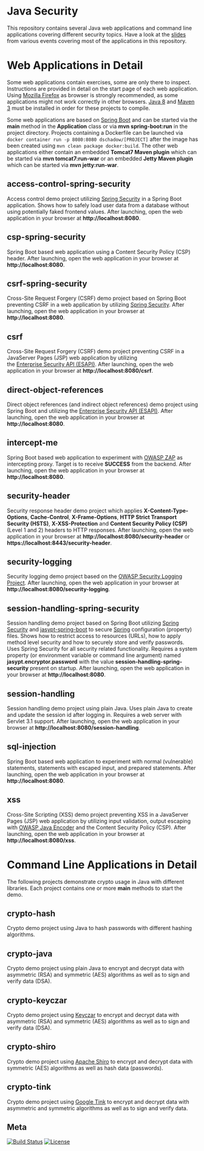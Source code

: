 Java Security
============
This repository contains several Java web applications and command line applications covering different security topics. 
Have a look at the [slides](https://blog.dominikschadow.de/events) from various events covering most of the applications
in this repository.

# Web Applications in Detail
Some web applications contain exercises, some are only there to inspect. Instructions are provided in detail on the 
start page of each web application. Using [Mozilla Firefox](https://www.mozilla.org) as browser is strongly recommended,
as some applications might not work correctly in other browsers. [Java 8](http://www.oracle.com/technetwork/java) and 
[Maven 3](http://maven.apache.org/) must be installed in order for these projects to compile.

Some web applications are based on [Spring Boot](http://projects.spring.io/spring-boot) and can be started via the 
**main** method in the **Application** class or via **mvn spring-boot:run** in the project directory. Projects 
containing a Dockerfile can be launched via `docker container run -p 8080:8080 dschadow/[PROJECT]` after the 
image has been created using `mvn clean package docker:build`. The other web applications either contain an embedded 
**Tomcat7 Maven plugin** which can be started via **mvn tomcat7:run-war** or an embedded **Jetty Maven plugin** which 
can be started via **mvn jetty:run-war**.

## access-control-spring-security
Access control demo project utilizing [Spring Security](http://projects.spring.io/spring-security) in a Spring Boot 
application. Shows how to safely load user data from a database without using potentially faked frontend values. After 
launching, open the web application in your browser at **http://localhost:8080**.

## csp-spring-security
Spring Boot based web application using a Content Security Policy (CSP) header. After launching, open the web application 
in your browser at **http://localhost:8080**.

## csrf-spring-security
Cross-Site Request Forgery (CSRF) demo project based on Spring Boot preventing CSRF in a web application by utilizing 
[Spring Security](http://projects.spring.io/spring-security). After launching, open the web application in your browser 
at **http://localhost:8080**. 

## csrf
Cross-Site Request Forgery (CSRF) demo project preventing CSRF in a JavaServer Pages (JSP) web application by utilizing  
the [Enterprise Security API (ESAPI)](https://www.owasp.org/index.php/Category:OWASP_Enterprise_Security_API). 
After launching, open the web application in your browser at **http://localhost:8080/csrf**.

## direct-object-references
Direct object references (and indirect object references) demo project using Spring Boot and utilizing the 
[Enterprise Security API (ESAPI)](https://www.owasp.org/index.php/Category:OWASP_Enterprise_Security_API). After 
launching, open the web application in your browser at **http://localhost:8080**.

## intercept-me
Spring Boot based web application to experiment with 
[OWASP ZAP](https://www.owasp.org/index.php/OWASP_Zed_Attack_Proxy_Project) as intercepting proxy. Target is to receive 
**SUCCESS** from the backend. After launching, open the web application in your browser at **http://localhost:8080**.

## security-header
Security response header demo project which applies **X-Content-Type-Options**, **Cache-Control**, **X-Frame-Options**, 
**HTTP Strict Transport Security (HSTS)**, **X-XSS-Protection** and **Content Security Policy (CSP)** (Level 1 and 2) 
headers to HTTP responses. After launching, open the web application in your browser at 
**http://localhost:8080/security-header** or **https://localhost:8443/security-header**.

## security-logging
Security logging demo project based on the 
[OWASP Security Logging Project](https://www.owasp.org/index.php/OWASP_Security_Logging_Project). After launching, open 
the web application in your browser at **http://localhost:8080/security-logging**.

## session-handling-spring-security
Session handling demo project based on Spring Boot utilizing [Spring Security](http://projects.spring.io/spring-security) 
and [jasypt-spring-boot](https://github.com/ulisesbocchio/jasypt-spring-boot) to secure [Spring](http://spring.io) 
configuration (property) files. Shows how to restrict access to resources (URLs), how to apply method level security and 
how to securely store and verify passwords. Uses Spring Security for all security related functionality. Requires a 
system property (or environment variable or command line argument) named **jasypt.encryptor.password** with the value 
**session-handling-spring-security** present on startup. After launching, open the web application in your browser at 
**http://localhost:8080**.

## session-handling
Session handling demo project using plain Java. Uses plain Java to create and update the session id after logging in. 
Requires a web server with Servlet 3.1 support. After launching, open the web application in your browser at 
**http://localhost:8080/session-handling**.

## sql-injection
Spring Boot based web application to experiment with normal (vulnerable) statements, statements with escaped input, and 
prepared statements. After launching, open the web application in your browser at **http://localhost:8080**.

## xss
Cross-Site Scripting (XSS) demo project preventing XSS in a JavaServer Pages (JSP) web application by utilizing input 
validation, output escaping with [OWASP Java Encoder](https://www.owasp.org/index.php/OWASP_Java_Encoder_Project) and 
the Content Security Policy (CSP). After launching, open the web application in your 
browser at **http://localhost:8080/xss**.

# Command Line Applications in Detail
The following projects demonstrate crypto usage in Java with different libraries. Each project contains one or more **main** methods to start the demo.

## crypto-hash
Crypto demo project using Java to hash passwords with different hashing algorithms.

## crypto-java
Crypto demo project using plain Java to encrypt and decrypt data with asymmetric (RSA) and symmetric (AES) algorithms as well as to sign and verify data (DSA).

## crypto-keyczar
Crypto demo project using [Keyczar](http://www.keyczar.org) to encrypt and decrypt data with asymmetric (RSA) and 
symmetric (AES) algorithms as well as to sign and verify data (DSA). 

## crypto-shiro
Crypto demo project using [Apache Shiro](http://shiro.apache.org) to encrypt and decrypt data with symmetric (AES) 
algorithms as well as hash data (passwords). 

## crypto-tink
Crypto demo project using [Google Tink](https://github.com/google/tink) to encrypt and decrypt data with asymmetric and symmetric algorithms as well as to sign and verify data.

## Meta
[![Build Status](https://travis-ci.org/dschadow/JavaSecurity.svg)](https://travis-ci.org/dschadow/JavaSecurity)
[![License](https://img.shields.io/badge/License-Apache%202.0-blue.svg)](https://opensource.org/licenses/Apache-2.0)